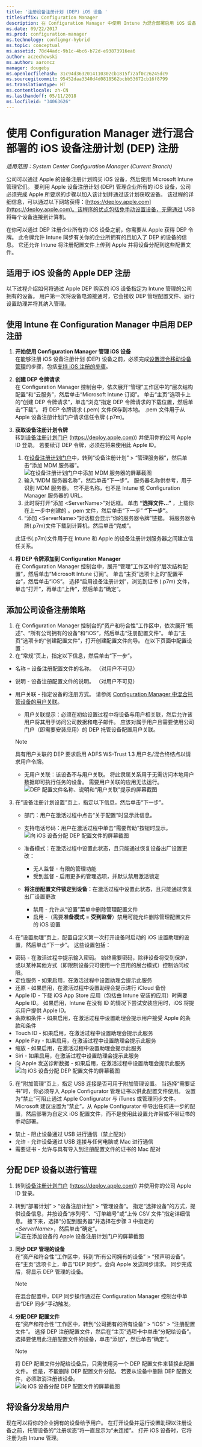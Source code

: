 ```yaml
---
title: '注册设备注册计划 (DEP) iOS 设备 '
titleSuffix: Configuration Manager
description: 在 Configuration Manager 中使用 Intune 为混合部署启用 iOS 设备注册计划 (DEP) 注册。
ms.date: 09/22/2017
ms.prod: configuration-manager
ms.technology: configmgr-hybrid
ms.topic: conceptual
ms.assetid: 78d44adc-9b1c-4bc6-b72d-e93873916ea6
author: aczechowski
ms.author: aaroncz
manager: dougeby
ms.openlocfilehash: 31c94d3632014110302cb1815f72af0c26245dc9
ms.sourcegitcommit: 95452daa3340d4d0818562bcbb53672cb16f8799
ms.translationtype: HT
ms.contentlocale: zh-CN
ms.lasthandoff: 05/11/2018
ms.locfileid: "34063626"
---
```

# <a name="ios-device-enrollment-program-dep-enrollment-for-hybrid-deployments-with-configuration-manager"></a>使用 Configuration Manager 进行混合部署的 iOS 设备注册计划 (DEP) 注册

*适用范围：System Center Configuration Manager (Current Branch)*

公司可以通过 Apple 的设备注册计划购买 iOS 设备，然后使用 Microsoft Intune 管理它们。 要利用 Apple 设备注册计划 (DEP) 管理企业所有的 iOS 设备，公司必须完成 Apple 所要求的步骤以加入该计划并通过该计划获取设备。 该过程的详细信息，可以通过以下网站获得：[https://deploy.apple.com](https://deploy.apple.com)。该程序的优点包括免手动设置设备，无需通过 USB 将每个设备连接到计算机。  

 在你可以通过 DEP 注册企业所有的 iOS 设备之前，你需要从 Apple 获得 DEP 令牌。 此令牌允许 Intune 同步有关你的企业所拥有的且加入了 DEP 的设备的信息。 它还允许 Intune 将注册配置文件上传到 Apple 并将设备分配到这些配置文件。  

## <a name="apple-dep-enrollment-for-ios-devices"></a>适用于 iOS 设备的 Apple DEP 注册  
 以下过程介绍如何将通过 Apple DEP 购买的 iOS 设备指定为 Intune 管理的公司拥有的设备。 用户第一次将设备电源接通时，它会接收 DEP 管理配置文件、运行设置助理并将其纳入管理。  

##  <a name="enable-dep-enrollment-in-configuration-manager-with-intune"></a>使用 Intune 在 Configuration Manager 中启用 DEP 注册  

1.  **开始使用 Configuration Manager 管理 iOS 设备**   
    在能够注册 iOS 设备注册计划 (DEP) 设备之前，必须完成[设置混合移动设备管理](../../mdm/deploy-use/setup-hybrid-mdm.md)的步骤，包括[支持 iOS 注册的步骤](../deploy-use/enroll-hybrid-ios-mac.md)。
2.  **创建 DEP 令牌请求**   
    在 Configuration Manager 控制台中，依次展开“管理”工作区中的“层次结构配置”和“云服务”，然后单击“Microsoft Intune 订阅”。 单击“主页”选项卡上的“创建 DEP 令牌请求”，单击“浏览”指定 DEP 令牌请求的下载位置，然后单击“下载”。 将 DEP 令牌请求 (.pem) 文件保存到本地。 .pem 文件用于从 Apple 设备注册计划门户请求信任令牌 (.p7m)。  
3.  **获取设备注册计划令牌**   
    转到[设备注册计划门户](https://deploy.apple.com) (https://deploy.apple.com)) 并使用你的公司 Apple ID 登录。 若要续订 DEP 令牌，必须在将来使用此 Apple ID。  
    1.  在[设备注册计划门户](https://deploy.apple.com)中，转到“设备注册计划” > “管理服务器”，然后单击“添加 MDM 服务器”。  
    ![在设备注册计划门户中添加 MDM 服务器的屏幕截图](../media/enrollment-program-token-add-server.png)
    2.  输入“MDM 服务器名称”，然后单击“下一步”。 服务器名称供参考，用于识别 MDM 服务器。 它不是名称，也不是 Intune 或 Configuration Manager 服务器的 URL。  
    3.  此时将打开“添加 <ServerName\>”对话框。 单击 **“选择文件...”** ，上载你在上一步中创建的 。pem 文件，然后单击“下一步” **“下一步”**。  
    4.  “添加 <ServerName\>”对话框会显示“你的服务器令牌”链接。 将服务器令牌(.p7m)文件下载到计算机，然后单击“完成”。  

     此证书(.p7m)文件用于在 Intune 和 Apple 的设备注册计划服务器之间建立信任关系。  
4.  **将 DEP 令牌添加到 Configuration Manager**   
    在 Configuration Manager 控制台中，展开“管理”工作区中的“层次结构配置”，然后单击“Microsoft Intune 订阅”。 单击“主页”选项卡上的“配置平台”，然后单击“iOS”。 选择“启用设备注册计划”，浏览到证书 (.p7m) 文件，单击“打开”，再单击“上传”，然后单击“确定”。  

## <a name="add-a-corporate-device-enrollment-policy"></a>添加公司设备注册策略  

1. 在 Configuration Manager 控制台的“资产和符合性”工作区中，依次展开“概述”、“所有公司拥有的设备”和“iOS”，然后单击“注册配置文件”。 单击“主页”选项卡的“创建配置文件”，打开创建配置文件向导。 在以下页面中配置设置：  
2. 在“常规”页上，指定以下信息，然后单击“下一步”。  
  -   名称 – 设备注册配置文件的名称。 （对用户不可见）  
  -   说明 - 设备注册配置文件的说明。 （对用户不可见）  
  -   用户关联 - 指定设备的注册方式。 请参阅 [Configuration Manager 中混合托管设备的用户关联](../../mdm/deploy-use/user-affinity-for-hybrid-managed-devices.md)。  

      -  用户关联提示：必须在初始设置过程中将设备与用户相关联，然后允许该用户将其用于访问公司数据和电子邮件。  应该对属于用户且需要使用公司门户（即需要安装应用）的 DEP 托管设备配置用户关联。  
      > [!NOTE]
      > 具有用户关联的 DEP 要求启用 ADFS WS-Trust 1.3 用户名/混合终结点以请求用户令牌。

      -   无用户关联：该设备不与用户关联。 将此隶属关系用于无需访问本地用户数据即可执行任务的设备。 需要用户关联的应用无法运行。  
    ![DEP 配置文件名称、说明和“用户关联”提示的屏幕截图](../media/dep-general.png)

3. 在“设备注册计划设置”页上，指定以下信息，然后单击“下一步”。  
    -   部门：用户在激活过程中点击“关于配置”时显示此信息。  
    -   支持电话号码：用户在激活过程中单击“需要帮助”按钮时显示。
       ![向 iOS 设备分配 DEP 配置文件的屏幕截图](../media/dep-settings.png)

    - 准备模式：在激活过程中设置此状态，且只能通过恢复设备出厂设置更改：  
        -   无人监督 - 有限的管理功能  
        -   受到监督 - 启用更多的管理选项，并默认禁用激活锁定  
    - **将注册配置文件锁定到设备**：在激活过程中设置此状态，且只能通过恢复出厂设置更改  
      -   禁用 - 允许从“设置”菜单中删除管理配置文件  
      -   启用 -（需要**准备模式** = **受到监督**）禁用可能允许删除管理配置文件的 iOS 设置  

4.  在“设置助理”页上，配置自定义第一次打开设备时启动的 iOS 设置助理的设置，然后单击“下一步”。 这些设置包括：  
  -   密码 - 在激活过程中提示输入密码。 始终需要密码，除非设备将受到保护，或以某种其他方式（即限制设备只可使用一个应用的展台模式）控制访问权限。  
  -   定位服务 - 如果启用，在激活过程中设置助理会提示此服务  
  -   还原 - 如果启用，在激活过程中设置助理会提示进行 iCloud 备份  
  -   Apple ID - 下载 iOS App Store 应用（包括由 Intune 安装的应用）时需要 Apple ID。 如果启用，Intune 在没有 ID 的情况下尝试安装应用时，iOS 将提示用户提供 Apple ID。  
  -   条款和条件 - 如果启用，在激活过程中设置助理会提示用户接受 Apple 的条款和条件  
  -   Touch ID - 如果启用，在激活过程中设置助理会提示此服务
  -   Apple Pay - 如果启用，在激活过程中设置助理会提示此服务
  -   缩放 - 如果启用，在激活过程中设置助理会提示此服务
  -   Siri - 如果启用，在激活过程中设置助理会提示此服务  
  -   向 Apple 发送诊断数据 - 如果启用，在激活过程中设置助理会提示此服务  
    ![向 iOS 设备分配 DEP 配置文件的屏幕截图](../media/dep-setup-assistant.png)
5.  在“附加管理”页上，指定 USB 连接是否可用于附加管理设置。 当选择“需要证书”时，你必须导入 Apple Configurator 管理证书以供此配置文件使用。  设置为“禁止”可阻止通过 Apple Configurator 与 iTunes 或管理同步文件。 Microsoft 建议设置为“禁止”，从 Apple Configurator 中导出任何进一步的配置，然后部署为自定义 iOS 配置文件，而不是使用此设置允许带或不带证书的手动部署。  

  -   禁止 - 阻止设备通过 USB 进行通信（禁止配对）  
  -   允许 - 允许设备通过 USB 连接与任何电脑或 Mac 进行通信  
  -   需要证书 - 允许与具有导入到注册配置文件的证书的 Mac 配对  

## <a name="assign-dep-devices-for-management"></a>分配 DEP 设备以进行管理

1. 转到[设备注册计划门户](https://deploy.apple.com) (https://deploy.apple.com)) 并使用你的公司 Apple ID 登录。
2. 转到“部署计划” > “设备注册计划” > “管理设备”。 指定“选择设备”的方式，提供设备信息，并按设备“序列号”、“订单编号”或“上传 CSV 文件”指定详细信息。 接下来，选择“分配到服务器”并选择在步骤 3 中指定的 <*ServerName*>，然后单击“确定”。  
![正在添加设备的 Apple 设备注册计划门户的屏幕截图](../media/enrollment-program-token-specify-serial.png)

3.  **同步 DEP 管理的设备**   
    在“资产和符合性”工作区中，转到“所有公司拥有的设备” > “预声明设备”。 在“主页”选项卡上，单击“DEP 同步”。会向 Apple 发送同步请求。 同步完成后，将显示 DEP 管理的设备。

    > [!NOTE]
    > 在混合配置中，DEP 同步操作通过在 Configuration Manager 控制台中单击“DEP 同步”手动触发。

4.  **分配 DEP 配置文件**<br>在“资产和符合性”工作区中，转到“公司拥有的所有设备” > “iOS” > “注册配置文件”。 选择 DEP 注册配置文件，然后在“主页”选项卡中单击“分配给设备”。 选择要使用此注册配置文件的设备，单击“添加”，然后单击“确定”。

    > [!NOTE]
    > 将 DEP 配置文件分配给设备后，只需使用另一个 DEP 配置文件来替换此配置文件。 但是，不能删除 DEP 配置文件分配。 若要从设备中删除 DEP 配置文件，必须取消注册该设备。  
     ![向 iOS 设备分配 DEP 配置文件的屏幕截图](../media/dep-assign-profile.png)

## <a name="distribute-devices-to-users"></a>将设备分发给用户
现在可以将你的企业拥有的设备给予用户。 在打开设备并运行设置助理以注册设备之前，托管设备的“注册状态”将一直显示为“未连接”。 打开 iOS 设备时，它将注册为由 Intune 管理。
